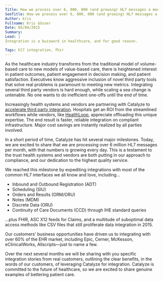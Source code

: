 ```yaml
---
Title: How we process over 6, 000, 000 (and growing) HL7 messages a month
SeoTitle: How we process over 6, 000, 000 (and growing) HL7 messages a month
Author: kris
Fullname: Kris Gösser
Date: 05/04/2015
Summary: 
Lead: |
Integration is a buzzword in healthcare, and for good reason.

Tags: hl7 integration, fhir
---
```

As the healthcare industry transforms from the traditional model of volume-based care to new models of value-based care, there is heightened interest in patient outcomes, patient engagement in decision making, and patient satisfaction. Executives know aggressive inclusion of novel third party tools that solve real problems is paramount to meeting new metrics. Integrating several third party vendors is hard enough, while scaling a sea change is untenable. No one wants to do inefficient one-offs until the end of time.

Increasingly health systems and vendors are partnering with Catalyze to [accelerate third party integration](https://catalyze.io/hl7). Hospitals get an ROI from the streamlined workflows while vendors, like [HealthLoop](https://catalyze.io/proof), appreciate offloading this unique expertise. The end result is faster, reliable integration on compliant infrastructure. Major cost savings are instantly realized by all parties involved.

In a short period of time, Catalyze has hit several major milestones. Today, we are excited to share that we are processing over 6 million HL7 messages per month, with that numbers is growing every day. This is a testament to the trust health systems and vendors are both putting in our approach to compliance, and our dedication to the highest quality service.

We reached this milestone by expediting integrations with most of the common HL7 interfaces we all know and love, including...

* Inbound and Outbound Registration (ADT)
* Scheduling (SIU)
* Orders and Results (ORM/ORU)
* Notes (MDM)
* Discrete Data (ORU)
* Continuity of Care Documents (CCD) through IHE standard queries

...plus FHIR, ASC X12 feeds for Claims, and a multitude of suboptimal data access methods like CSV files that still proliferate data integration in 2015.

Our customers' business opportunities have driven us to integrating with over 60% of the EHR market, including Epic, Cerner, McKesson, eClinicalWorks, Allscripts—just to name a few.

Over the next several months we will be sharing with you specific integration stories from real customers, outlining the clear benefits, in the words of our customers, of leveraging Catalyze for integration. Catalyze is committed to the future of healthcare, so we are excited to share genuine examples of bettering patient care.

